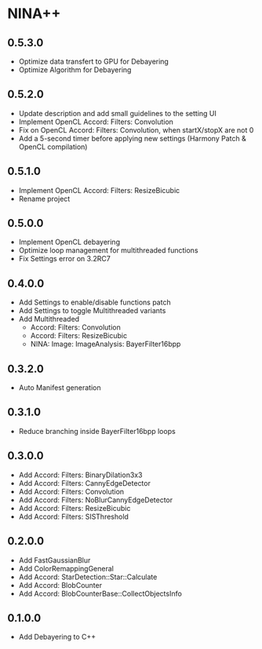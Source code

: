 ﻿# NINA++

## 0.5.3.0
- Optimize data transfert to GPU for Debayering
- Optimize Algorithm for Debayering

## 0.5.2.0
- Update description and add small guidelines to the setting UI
- Implement OpenCL Accord: Filters: Convolution
- Fix on OpenCL Accord: Filters: Convolution, when startX/stopX are not 0
- Add a 5-second timer before applying new settings (Harmony Patch & OpenCL compilation)

## 0.5.1.0
- Implement OpenCL Accord: Filters: ResizeBicubic
- Rename project

## 0.5.0.0
- Implement OpenCL debayering
- Optimize loop management for multithreaded functions
- Fix Settings error on 3.2RC7

## 0.4.0.0
- Add Settings to enable/disable functions patch
- Add Settings to toggle Multithreaded variants
- Add Multithreaded
    - Accord: Filters: Convolution
    - Accord: Filters: ResizeBicubic
	- NINA: Image: ImageAnalysis: BayerFilter16bpp

## 0.3.2.0
- Auto Manifest generation

## 0.3.1.0
- Reduce branching inside BayerFilter16bpp loops

## 0.3.0.0
- Add Accord: Filters: BinaryDilation3x3
- Add Accord: Filters: CannyEdgeDetector
- Add Accord: Filters: Convolution
- Add Accord: Filters: NoBlurCannyEdgeDetector
- Add Accord: Filters: ResizeBicubic
- Add Accord: Filters: SISThreshold

## 0.2.0.0
- Add FastGaussianBlur
- Add ColorRemappingGeneral
- Add Accord: StarDetection::Star::Calculate
- Add Accord: BlobCounter
- Add Accord: BlobCounterBase::CollectObjectsInfo

## 0.1.0.0
- Add Debayering to C++

